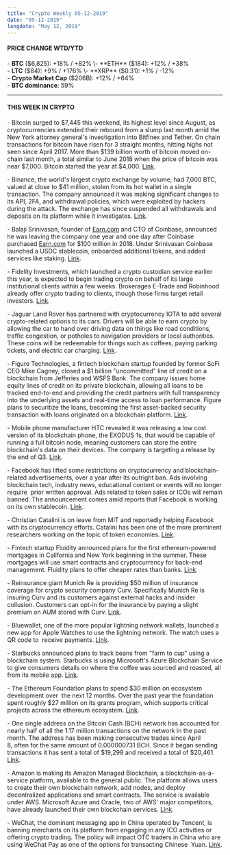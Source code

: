 ```yaml
---
title: "Crypto Weekly 05-12-2019"
date: "05-12-2019"
longdate: "May 12, 2019"
---
```


#### **PRICE CHANGE WTD/YTD**

\- **BTC** ($6,825): +18% / +82%  
\- **ETH** ($184): +12% / +38%  
\- **LTC** ($84): +9% / +176%  
\- **XRP** ($0.31): +1% / -12%  
\- **Crypto Market Cap** ($206B): +12% / +64%  
\- **BTC dominance**: 59%



---

#### **THIS WEEK IN CRYPTO**

\- Bitcoin surged to $7,445 this weekend, its highest level since August, as cryptocurrencies extended their rebound from a slump last month amid the New York attorney general's investigation into Bitfinex and Tether. On chain transactions for bitcoin have risen for 3 straight months, hitting highs not seen since April 2017. More than $139 billion worth of bitcoin moved on-chain last month, a total similar to June 2018 when the price of bitcoin was near $7,000. Bitcoin started the year at $4,000. [Link](https://www.forbes.com/sites/billybambrough/2019/05/11/bitcoin-just-bounced-to-almost-7000-heres-why/#368082d04183).   


\- Binance, the world's largest crypto exchange by volume, had 7,000 BTC, valued at close to $41 million, stolen from its hot wallet in a single transaction. The company announced it was making significant changes to its API, 2FA, and withdrawal policies, which were exploited by hackers during the attack. The exchange has since suspended all withdrawals and deposits on its platform while it investigates. [Link](https://techcrunch.com/2019/05/10/binance-security-hack/).   


\- Balaji Srinivasan, founder of [Earn.com](http://earn.com/) and CTO of Coinbase, announced he was leaving the company one year and one day after Coinbase purchased [Earn.com](http://earn.com/) for $100 million in 2018. Under Srinivasan Coinbase launched a USDC stablecoin, onboarded additional tokens, and added services like staking. [Link](https://techcrunch.com/2019/05/03/coinbase-cto-balaji-srinivasan/).   


\- Fidelity Investments, which launched a crypto custodian service earlier this year, is expected to begin trading crypto on behalf of its large institutional clients within a few weeks. Brokerages E-Trade and Robinhood already offer crypto trading to clients, though those firms target retail investors. [Link](https://www.bloomberg.com/news/articles/2019-05-06/fidelity-said-to-offer-cryptocurrency-trading-within-a-few-weeks).   


\- Jaguar Land Rover has partnered with cryptocurrency IOTA to add several crypto-related options to its cars. Drivers will be able to earn crypto by allowing the car to hand over driving data on things like road conditions, traffic congestion, or potholes to navigation providers or local authorities. These coins will be redeemable for things such as coffees, paying parking tickets, and electric car charging. [Link](https://mashable.com/article/jaguar-land-rover-iota-crypto/).   


\- Figure Technologies, a fintech blockchain startup founded by former SoFi CEO Mike Cagney, closed a $1 billion "uncommitted" line of credit on a blockchain from Jefferies and WSFS Bank. The company issues home equity lines of credit on its private blockchain, allowing all loans to be tracked end-to-end and providing the credit partners with full transparency into the underlying assets and real-time access to loan performance. Figure plans to securitize the loans, becoming the first asset-backed security transaction with loans originated on a blockchain platform. [Link](https://www.coindesk.com/mike-cagneys-startup-closes-1-billion-credit-line-on-a-blockchain).   


\- Mobile phone manufacturer HTC revealed it was releasing a low cost version of its blockchain phone, the EXODUS 1s, that would be capable of running a full bitcoin node, meaning customers can store the entire blockchain's data on their devices. The company is targeting a release by the end of Q3. [Link](https://www.theblockcrypto.com/tiny/htc-to-release-first-smartphone-ever-to-have-full-node-capabilities/).   


\- Facebook has lifted some restrictions on cryptocurrency and blockchain-related advertisements, over a year after its outright ban. Ads involving blockchain tech, industry news, educational content or events will no longer require  prior written approval. Ads related to token sales or ICOs will remain banned. The announcement comes amid reports that Facebook is working on its own stablecoin. [Link](https://www.facebook.com/business/news/updating-our-ad-policies-for-financial-services-and-products).   


\- Christian Catalini is on leave from MIT and reportedly helping Facebook with its cryptocurrency efforts. Catalini has been one of the more prominent researchers working on the topic of token economies. [Link](https://www.coindesk.com/mit-economist-christian-catalini-said-to-be-working-on-facebooks-crypto-push).   


\- Fintech startup Fluidity announced plans for the first ethereum-powered mortgages in California and New York beginning in the summer. These mortgages will use smart contracts and cryptocurrency for back-end management. Fluidity plans to offer cheaper rates than banks. [Link](https://www.coindesk.com/well-tokenize-the-house-mortgages-are-coming-to-ethereum-this-summer).   


\- Reinsurance giant Munich Re is providing $50 million of insurance coverage for crypto security company Curv. Specifically Munich Re is insuring Curv and its customers against external hacks and insider collusion. Customers can opt-in for the insurance by paying a slight premium on AUM stored with Curv. [Link](https://www.coindesk.com/munich-re-insures-curvs-crypto-wallet-to-the-tune-of-50m).   


\- Bluewallet, one of the more popular lightning network wallets, launched a new app for Apple Watches to use the lightning network. The watch uses a QR code to  receive payments. [Link](https://www.coindesk.com/bitcoins-lightning-comes-to-apple-smartwatches-with-new-app).   


\- Starbucks announced plans to track beans from "farm to cup" using a blockchain system. Starbucks is using Microsoft's Azure Blockchain Service to give consumers details on where the coffee was sourced and roasted, all from its mobile app. [Link](https://www.coindesk.com/starbucks-to-track-coffee-using-microsofts-blockchain-service).   


\- The Ethereum Foundation plans to spend $30 million on ecosystem development over  the next 12 months. Over the past year the foundation spent roughly $27 million on its grants program, which supports critical projects across the ethereum ecosystem. [Link](https://www.coindesk.com/ethereum-foundation-plans-to-spend-30-million-on-ecosystem-development).   


\- One single address on the Bitcoin Cash (BCH) network has accounted for nearly half of all the 1.17 million transactions on the network in the past month. The address has been making consecutive trades since April 8, often for the same amount of 0.000000731 BCH. Since it began sending transactions it has sent a total of $19,298 and received a total of $20,461. [Link](https://www.theblockcrypto.com/tiny/one-bitcoin-cash-address-is-responsible-for-nearly-50-percent-of-the-networks-transactions-in-the-past-month/).   


\- Amazon is making its Amazon Managed Blockchain, a blockchain-as-a-service platform, available to the general public. The platform allows users to create their own blockchain network, add nodes, and deploy decentralized applications and smart contracts. The service is available under AWS. Microsoft Azure and Oracle, two of AWS' major competitors, have already launched their own blockchain services. [Link](https://www.theblockcrypto.com/tiny/amazon-made-its-blockchain-service-available-to-the-public/).   


\- WeChat, the dominant messaging app in China operated by Tencent, is banning merchants on its platform from engaging in any ICO activities or offering crypto trading. The policy will impact OTC traders in China who are using WeChat Pay as one of the options for transacting Chinese  Yuan. [Link](https://www.coindesk.com/messaging-giant-wechat-bans-merchant-users-from-crypto-trading).